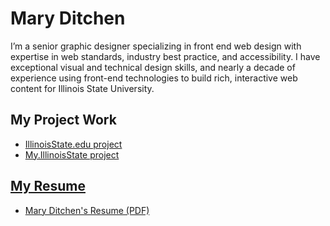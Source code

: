 # Mary Ditchen
I’m a senior graphic designer specializing in front end web design with expertise in web standards, industry best practice, and accessibility. I have exceptional visual and technical design skills, and nearly a decade of experience using front-end technologies to build rich, interactive web content for Illinois State University.

## My Project Work
<ul>
<li><a href="/project-work/illinoisstate-edu/">IllinoisState.edu project</a></li>
<li><a href="/project-work/my-illinoisstate-edu/">My.IllinoisState project</li>
</ul>

## My Resume
<ul>
  <li><a href="/resume/maryditchen-frontendwebdesigner-resume.pdf">Mary Ditchen's Resume (PDF)</a></li>
</ul>